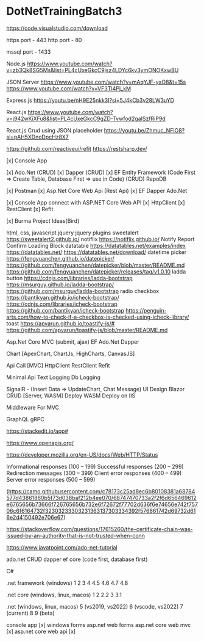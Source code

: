 # DotNetTrainingBatch3

https://code.visualstudio.com/download

https port - 443 http port - 80

mssql port - 1433

Node.js https://www.youtube.com/watch?v=zb3Qk8SG5Ms&list=PL4cUxeGkcC9jsz4LDYc6kv3ymONOKxwBU

JSON Server https://www.youtube.com/watch?v=mAqYJF-yxO8&t=15s https://www.youtube.com/watch?v=VF3TI4Pj_kM

Express.js https://youtu.be/nH9E25nkk3I?si=5J4kCb3v28LW3uYD

React.js https://www.youtube.com/watch?v=j942wKiXFu8&list=PL4cUxeGkcC9gZD-Tvwfod2gaISzfRiP9d

React.js Crud using JSON placeholder https://youtu.be/Zhmuc_NFiO8?si=pAH5XDnoDpcHz8X7

https://github.com/reactiveui/refit https://restsharp.dev/

[x] Console App

[x] Ado.Net (CRUD) [x] Dapper (CRUD) [x] EF Entity Framework (Code First => Create Table, Database First => use in Code) (CRUD) RepoDB

[x] Postman [x] Asp.Net Core Web Api (Rest Api) [x] EF Dapper Ado.Net

[x] Console App connect with ASP.NET Core Web API [x] HttpClient [x] RestClient [x] Refit

[x] Burma Project Ideas(Bird)

html, css, javascript jquery jquery plugins sweetalert https://sweetalert2.github.io/ notiflix https://notiflix.github.io/ Notify Report Confirm Loading Block datatable https://datatables.net/examples/index https://datatables.net/ https://datatables.net/download/ datetime picker https://fengyuanchen.github.io/datepicker/ https://github.com/fengyuanchen/datepicker/blob/master/README.md https://github.com/fengyuanchen/datepicker/releases/tag/v1.0.10 ladda button https://cdnjs.com/libraries/ladda-bootstrap https://msurguy.github.io/ladda-bootstrap/ https://github.com/msurguy/ladda-bootstrap radio checkbox https://bantikyan.github.io/icheck-bootstrap/ https://cdnjs.com/libraries/icheck-bootstrap https://github.com/bantikyan/icheck-bootstrap https://penguin-arts.com/how-to-check-if-a-checkbox-is-checked-using-icheck-library/ toast https://apvarun.github.io/toastify-js/# https://github.com/apvarun/toastify-js/blob/master/README.md

Asp.Net Core MVC (submit, ajax) EF Ado.Net Dapper

Chart [ApexChart, ChartJs, HighCharts, CanvasJS]

Api Call [MVC] HttpClient RestClient Refit

Minimal Api Text Logging Db Logging

SignalR - (Insert Data => UpdateChart, Chat Message) UI Design Blazor CRUD [Server, WASM] Deploy WASM Deploy on IIS

Middleware For MVC

GraphQL gRPC

https://stackedit.io/app#

https://www.openapis.org/

https://developer.mozilla.org/en-US/docs/Web/HTTP/Status

Informational responses (100 – 199)
Successful responses (200 – 299)
Redirection messages (300 – 399)
Client error responses (400 – 499)
Server error responses (500 – 599)

(https://camo.githubusercontent.com/c78173c25ad8ec6b80108381a68784577d43861860b5f73d038baf212b4ee070/68747470733a2f2f6d656469612e6765656b73666f726765656b732e6f72672f77702d636f6e74656e742f75706c6f6164732f32303233303231363137303334392f576861742d69732d616e2d4150492e706e67)

https://stackoverflow.com/questions/17615260/the-certificate-chain-was-issued-by-an-authority-that-is-not-trusted-when-conn

https://www.javatpoint.com/ado-net-tutorial

ado.net CRUD dapper ef core (code first, database first)

C#

.net framework (windows) 1 2 3 4 4.5 4.6 4.7 4.8

.net core (windows, linux, macos) 1 2 2.2 3 3.1

.net (windows, linux, macos) 5 (vs2019, vs2022) 6 (vscode, vs2022) 7 (current) 8 9 (beta)

console app [x]
windows forms
asp.net web forms
asp.net core web mvc [x]
asp.net core web api [x]
